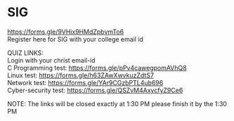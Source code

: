 # SIG
https://forms.gle/9VHix9HMdZpbvmTo6  
Register here for SIG with your college email id

QUIZ LINKS:  
Login with your christ email-id  
C Programming test: https://forms.gle/pPv4cawegpomAVhQ8  
Linux test: https://forms.gle/h63ZAwXwvkuzZdtS7  
Network test: https://forms.gle/YAr9CGzbPTL4ub696  
Cyber-security test: https://forms.gle/QSZvM4AxycfyZ9Ce6  
  
NOTE: The links will be closed exactly at 1:30 PM please finish it by the 1:30 PM
